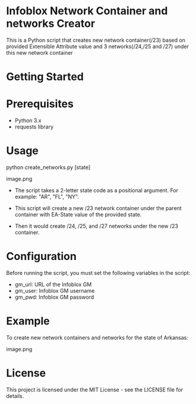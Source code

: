 # Infoblox Network Container and networks Creator

This is a Python script that creates new network container(/23) based on provided Extensible Attribute value and 3 networks(/24,/25 and /27) under this new network container


# Getting Started
# Prerequisites
- Python 3.x
- requests library

# Usage

python create_networks.py [state]

image.png

- The script takes a 2-letter state code as a positional argument. For example: "AR", "FL", "NY".

- This script will create a new /23 network container under the parent container with EA-State value of the provided state. 

- Then it would  create /24, /25, and /27 networks under the new /23 container.

# Configuration
Before running the script, you must set the following variables in the script:

- gm_url: URL of the Infoblox GM
- gm_user: Infoblox GM username
- gm_pwd: Infoblox GM password
  
# Example
To create new network containers and networks for the state of Arkansas:

image.png

# License
This project is licensed under the MIT License - see the LICENSE file for details.